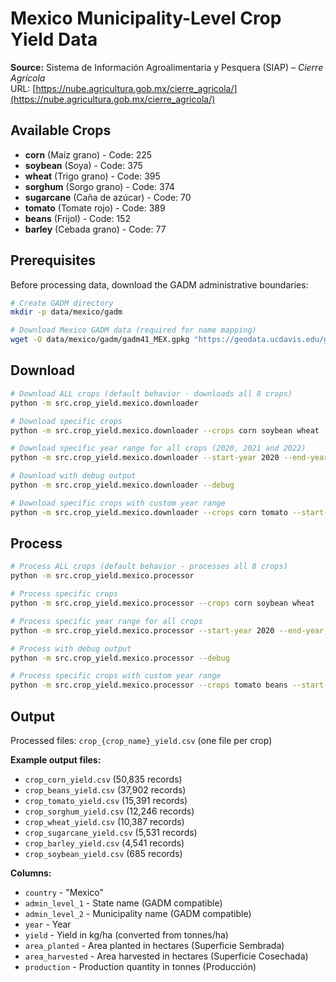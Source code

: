 # Mexico Municipality-Level Crop Yield Data

**Source:** Sistema de Información Agroalimentaria y Pesquera (SIAP) – *Cierre Agrícola*  
URL: [https://nube.agricultura.gob.mx/cierre_agricola/](https://nube.agricultura.gob.mx/cierre_agricola/)

## Available Crops
* **corn** (Maíz grano) - Code: 225
* **soybean** (Soya) - Code: 375  
* **wheat** (Trigo grano) - Code: 395
* **sorghum** (Sorgo grano) - Code: 374
* **sugarcane** (Caña de azúcar) - Code: 70
* **tomato** (Tomate rojo) - Code: 389
* **beans** (Frijol) - Code: 152
* **barley** (Cebada grano) - Code: 77

## Prerequisites

Before processing data, download the GADM administrative boundaries:

```bash
# Create GADM directory
mkdir -p data/mexico/gadm

# Download Mexico GADM data (required for name mapping)
wget -O data/mexico/gadm/gadm41_MEX.gpkg "https://geodata.ucdavis.edu/gadm/gadm4.1/gpkg/gadm41_MEX.gpkg"
```

## Download

```bash
# Download ALL crops (default behavior - downloads all 8 crops)
python -m src.crop_yield.mexico.downloader

# Download specific crops
python -m src.crop_yield.mexico.downloader --crops corn soybean wheat

# Download specific year range for all crops (2020, 2021 and 2022)
python -m src.crop_yield.mexico.downloader --start-year 2020 --end-year 2023

# Download with debug output
python -m src.crop_yield.mexico.downloader --debug

# Download specific crops with custom year range
python -m src.crop_yield.mexico.downloader --crops corn tomato --start-year 2020 --end-year 2025
```

## Process

```bash
# Process ALL crops (default behavior - processes all 8 crops)
python -m src.crop_yield.mexico.processor

# Process specific crops
python -m src.crop_yield.mexico.processor --crops corn soybean wheat

# Process specific year range for all crops
python -m src.crop_yield.mexico.processor --start-year 2020 --end-year 2023

# Process with debug output
python -m src.crop_yield.mexico.processor --debug

# Process specific crops with custom year range
python -m src.crop_yield.mexico.processor --crops tomato beans --start-year 2020 --end-year 2025
```

## Output

Processed files: `crop_{crop_name}_yield.csv` (one file per crop)

**Example output files:**
- `crop_corn_yield.csv` (50,835 records)
- `crop_beans_yield.csv` (37,902 records)  
- `crop_tomato_yield.csv` (15,391 records)
- `crop_sorghum_yield.csv` (12,246 records)
- `crop_wheat_yield.csv` (10,387 records)
- `crop_sugarcane_yield.csv` (5,531 records)
- `crop_barley_yield.csv` (4,541 records)
- `crop_soybean_yield.csv` (685 records)

**Columns:**
- `country` - "Mexico"
- `admin_level_1` - State name (GADM compatible)
- `admin_level_2` - Municipality name (GADM compatible)
- `year` - Year
- `yield` - Yield in kg/ha (converted from tonnes/ha)
- `area_planted` - Area planted in hectares (Superficie Sembrada)
- `area_harvested` - Area harvested in hectares (Superficie Cosechada)
- `production` - Production quantity in tonnes (Producción)


